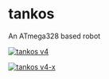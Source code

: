tankos
===

An ATmega328 based robot


[![tankos v4](https://img.youtube.com/vi/QqXD1uUuLKk/0.jpg)](https://www.youtube.com/watch?v=QqXD1uUuLKk)

[![tankos v4-x](https://img.youtube.com/vi/IorM4t_DukM/0.jpg)](https://www.youtube.com/watch?v=IorM4t_DukM)

